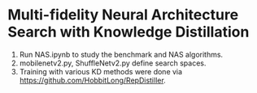 # Multi-fidelity Neural Architecture Search with Knowledge Distillation

1. Run NAS.ipynb to study the benchmark and NAS algorithms.
2. mobilenetv2.py, ShuffleNetv2.py define search spaces.
3. Training with various KD methods were done via https://github.com/HobbitLong/RepDistiller.
